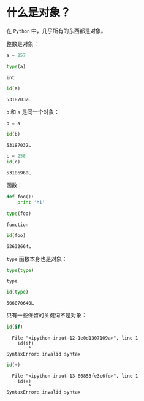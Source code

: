 # 什么是对象？

在 `Python` 中，几乎所有的东西都是对象。

整数是对象：


```python
a = 257
```


```python
type(a)
```




    int




```python
id(a)
```




    53187032L



`b` 和 `a` 是同一个对象：


```python
b = a
```


```python
id(b)
```




    53187032L




```python
c = 258
id(c)
```




    53186960L



函数：


```python
def foo():
    print 'hi'
```


```python
type(foo)
```




    function




```python
id(foo)
```




    63632664L



`type` 函数本身也是对象：


```python
type(type)
```




    type




```python
id(type)
```




    506070640L



只有一些保留的关键词不是对象：


```python
id(if)
```


      File "<ipython-input-12-1e0d1307109a>", line 1
        id(if)
            ^
    SyntaxError: invalid syntax
    



```python
id(+)
```


      File "<ipython-input-13-86853fe3c6fd>", line 1
        id(+)
            ^
    SyntaxError: invalid syntax
    

